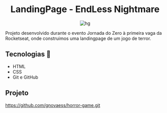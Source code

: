 <h1 align="center"> LandingPage - EndLess Nightmare </h1>
<p align="center"
<a href="https://ibb.co/Gs8DFJ9"><img src="https://i.ibb.co/7gZDbzQ/hg.jpg" alt="hg" border="0"></a>
</p>

Projeto desenvolvido durante o evento Jornada do Zero à primeira vaga da Rocketseat, onde construimos uma landingpage de um jogo de terror.

  
## Tecnologias 🚀
- HTML
- CSS
- Git e GitHub

## Projeto
https://github.com/gnovaess/horror-game.git

